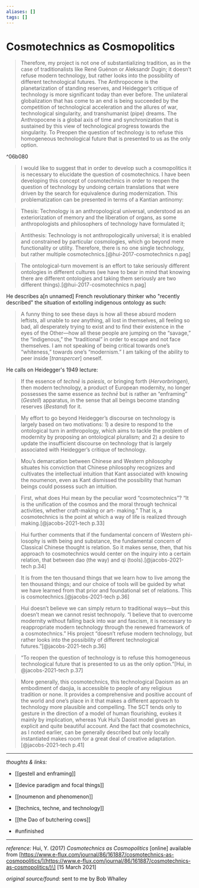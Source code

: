 ```yaml
---
aliases: []
tags: []
---
```


# Cosmotechnics as Cosmopolitics

>Therefore, my project is not one of substantializing tradition, as in the case of traditionalists like René Guénon or Aleksandr Dugin; it doesn’t refuse modern technology, but rather looks into the possibility of different technological futures. The Anthropocene is the planetarization of standing reserves, and Heidegger’s critique of technology is more significant today than ever before. The unilateral globalization that has come to an end is being succeeded by the competition of technological acceleration and the allures of war, technological singularity, and transhumanist (pipe) dreams. The Anthropocene is a global axis of time and synchronization that is sustained by this view of technological progress towards the singularity. To Preopen the question of technology is to refuse this homogeneous technological future that is presented to us as the only option.

^06b080

>I would like to suggest that in order to develop such a cosmopolitics it is necessary to elucidate the question of cosmotechnics. I have been developing this concept of cosmotechnics in order to reopen the question of technology by undoing certain translations that were driven by the search for equivalence during modernization. This problematization can be presented in terms of a Kantian antinomy:

>Thesis: Technology is an anthropological universal, understood as an exteriorization of memory and the liberation of organs, as some anthropologists and philosophers of technology have formulated it;

>Antithesis: Technology is not anthropologically universal; it is enabled and constrained by particular cosmologies, which go beyond mere functionality or utility. Therefore, there is no one single technology, but rather multiple cosmotechnics.[@hui-2017-cosmotechnics n.pag]

>The ontological-turn movement is an effort to take seriously different ontologies in different cultures (we have to bear in mind that knowing there are different ontologies and taking them seriously are two different things).[@hui-2017-cosmotechnics n.pag]

He describes a[n unnamed] French revolutionary thinker who "recently described" the situation of extolling indigenous ontology as such:

>A funny thing to see these days is how all these absurd modern leftists, all unable to _see_ anything, all lost in themselves, all feeling so bad, all desperately trying to exist and to find their existence in the eyes of the Other—how all these people are jumping on the “savage,” the “indigenous,” the “traditional” in order to escape and not face themselves. I am not speaking of being critical towards one’s “whiteness,” towards one’s “modernism.” I am talking of the ability to peer inside \[_transpercer_\] oneself.

He calls on Heidegger's 1949 lecture:

>If the essence of _technē_ is _poiesis_, or bringing forth (_Hervorbringen_), then modern technology, a product of European modernity, no longer possesses the same essence as _technē_ but is rather an “enframing” (_Gestell_) apparatus, in the sense that all beings become standing reserves (_Bestand_) for it.

>My effort to go beyond Heidegger’s discourse on technology is largely based on two motivations: 1) a desire to respond to the ontological turn in anthropology, which aims to tackle the problem of modernity by proposing an ontological pluralism; and 2) a desire to update the insufficient discourse on technology that is largely associated with Heidegger’s critique of technology.

>Mou’s demarcation between Chinese and Western philosophy situates his conviction that Chinese philosophy recognizes and cultivates the intellectual intuition that Kant associated with knowing the noumenon, even as Kant dismissed the possibility that human beings could possess such an intuition.


>First, what does Hui mean by the peculiar word “cosmotechnics”? “It is the unification of the cosmos and the moral through technical activities, whether craft-making or art- making.” That is, a cosmotechnics is the point at which a way of life is realized through making.[@jacobs-2021-tech p.33]

>Hui further comments that if the fundamental concern of Western phi- losophy is with being and substance, the fundamental concern of Classical Chinese thought is relation. So it makes sense, then, that his approach to cosmotechnics would center on the inquiry into a certain relation, that between dao (the way) and qi (tools).[@jacobs-2021-tech p.34]

>It is from the ten thousand things that we learn how to live among the ten thousand things; and our choice of tools will be guided by what we have learned from that prior and foundational set of relations. This is cosmotechnics.[@jacobs-2021-tech p.36]

>Hui doesn’t believe we can simply return to traditional ways—but this doesn’t mean we cannot resist technopoly. “I believe that to overcome modernity without falling back into war and fascism, it is necessary to reappropriate modern technology through the renewed framework of a cosmotechnics.” His project “doesn’t refuse modern technology, but rather looks into the possibility of different technological futures.”[@jacobs-2021-tech p.36]

>“To reopen the question of technology is to refuse this homogeneous technological future that is presented to us as the only option.”[Hui, in @jacobs-2021-tech p.37]

>More generally, this cosmotechnics, this technological Daoism as an embodiment of daojia, is accessible to people of any religious tradition or none. It provides a comprehensive and positive account of the world and one’s place in it that makes a different approach to technology more plausible and compelling. The SCT tends only to gesture in the direction of a model of human flourishing, evokes it mainly by implication, whereas Yuk Hui’s Daoist model gives an explicit and quite beautiful account. And the fact that cosmotechnics, as I noted earlier, can be generally described but only locally instantiated makes room for a great deal of creative adaptation.[@jacobs-2021-tech p.41]



---

_thoughts & links:_

- [[gestell and enframing]]
- [[device paradigm and focal things]]
- [[noumenon and phenomenon]]
- [[technics, techne, and technology]]
- [[the Dao of butchering cows]]


- #unfinished 

---

_reference:_ Hui, Y. (2017) _Cosmotechnics as Cosmopolitics_ \[online\] available from [https://www.e-flux.com/journal/86/161887/cosmotechnics-as-cosmopolitics/](https://www.e-flux.com/journal/86/161887/cosmotechnics-as-cosmopolitics/)\] \[15 March 2021\]

_original source/found:_ sent to me by Bob Whalley